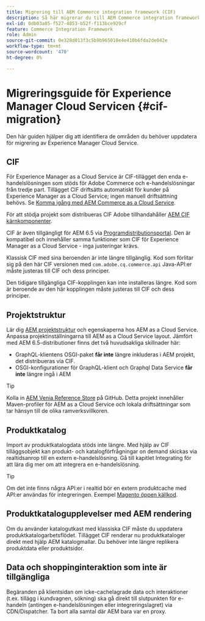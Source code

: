 ```yaml
---
title: Migrering till AEM Commerce integration framework (CIF)
description: Så här migrerar du till AEM Commerce integration framework (CIF)-tillägget från en gammal version
exl-id: 0db03a05-f527-4853-b52f-f113bce929cf
feature: Commerce Integration Framework
role: Admin
source-git-commit: 0e328d013f3c5b9b965010e4e410b6fda2de042e
workflow-type: tm+mt
source-wordcount: '470'
ht-degree: 0%

---
```


# Migreringsguide för Experience Manager Cloud Servicen {#cif-migration}

Den här guiden hjälper dig att identifiera de områden du behöver uppdatera för migrering av Experience Manager Cloud Service.

## CIF

För Experience Manager as a Cloud Service är CIF-tillägget den enda e-handelslösningen som stöds för Adobe Commerce och e-handelslösningar från tredje part. Tillägget CIF driftsätts automatiskt för kunder på Experience Manager as a Cloud Service; ingen manuell driftsättning behövs. Se [Komma igång med AEM Commerce as a Cloud Service](getting-started.md).

För att stödja projekt som distribueras CIF Adobe tillhandahåller [AEM CIF kärnkomponenter](https://github.com/adobe/aem-core-cif-components).

CIF är även tillgängligt för AEM 6.5 via [Programdistributionsportal](https://experience.adobe.com/#/downloads/content/software-distribution/en/aem.html). Den är kompatibel och innehåller samma funktioner som CIF för Experience Manager as a Cloud Service - inga justeringar krävs.

Klassisk CIF med sina beroenden är inte längre tillgänglig. Kod som förlitar sig på den här CIF versionen med `com.adobe.cq.commerce.api` Java-API:er måste justeras till CIF och dess principer.

Den tidigare tillgängliga CIF-kopplingen kan inte installeras längre. Kod som är beroende av den här kopplingen måste justeras till CIF och dess principer.

## Projektstruktur

Lär dig [AEM projektstruktur](https://experienceleague.adobe.com/docs/experience-manager-cloud-service/implementing/developing/aem-project-content-package-structure.html) och egenskaperna hos AEM as a Cloud Service. Anpassa projektinställningarna till AEM as a Cloud Service layout.
Jämfört med AEM 6.5-distributioner finns det två huvudsakliga skillnader här:

* GraphQL-klientens OSGI-paket **får inte** längre inkluderas i AEM projekt, det distribueras via CIF.
* OSGI-konfigurationer för GraphQL-klient och Graphql Data Service **får inte** längre ingå i AEM

>[!TIP]
>
>Kolla in [AEM Venia Reference Store](https://github.com/adobe/aem-cif-guides-venia) på GitHub. Detta projekt innehåller Maven-profiler för AEM as a Cloud Service och lokala driftsättningar som tar hänsyn till de olika ramverksvillkoren.

## Produktkatalog

Import av produktkatalogdata stöds inte längre. Med hjälp av CIF tilläggsobjekt kan produkt- och katalogförfrågningar on demand skickas via realtidsanrop till en extern e-handelslösning. Gå till kapitlet Integrating för att lära dig mer om att integrera en e-handelslösning.

>[!TIP]
>
>Om det inte finns några API:er i realtid bör en extern produktcache med API:er användas för integreringen. Exempel [Magento öppen källkod](https://business.adobe.com/products/magento/open-source.html).

## Produktkatalogupplevelser med AEM rendering

Om du använder katalogutkast med klassiska CIF måste du uppdatera produktkatalogarbetsflödet. Tillägget CIF renderar nu produktkataloger direkt med hjälp AEM katalogmallar. Du behöver inte längre replikera produktdata eller produktsidor.

## Data och shoppinginteraktion som inte är tillgängliga

Begäranden på klientsidan om icke-cachelagrade data och interaktioner (t.ex. tillägg i kundvagnen, sökning) ska gå direkt till slutpunkten för e-handeln (antingen e-handelslösningen eller integreringslagret) via CDN/Dispatcher. Ta bort alla samtal där AEM bara var en proxy.

